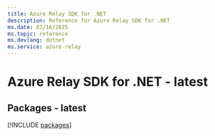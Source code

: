 ```yaml
---
title: Azure Relay SDK for .NET
description: Reference for Azure Relay SDK for .NET
ms.date: 07/16/2025
ms.topic: reference
ms.devlang: dotnet
ms.service: azure-relay
---
```

# Azure Relay SDK for .NET - latest
## Packages - latest
[!INCLUDE [packages](relay-index.md)]